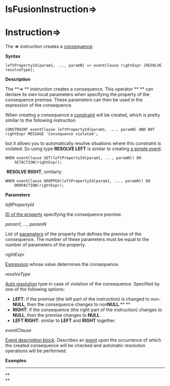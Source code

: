 # lsFusionInstruction=&gt;

# Instruction=&gt;

The **=&gt;** instruction creates a [consequence](lsFusionSimple_constraints.md).

**Syntax**

    leftPropertyId(param1, ..., paramN) => eventClause rightExpr [RESOLVE resolveType];

**Description**

The **=&gt; ** instruction creates a consequence. This operator ** ** can declare its own local parameters when specifying the property of the consequence premise. These parameters can then be used in the expression of the consequence.

When creating a consequence a [constraint](lsFusionConstraints.md) will be created, which is pretty similar to the following instruction

    CONSTRAINT eventClause leftPropertyId(param1, ..., paramN) AND NOT rightExpr MESSAGE 'Consequence violated';

but it allows you to automatically resolve situations where this constraint is violated. So using type **RESOLVE LEFT** is similar to creating [a simple event](lsFusionSimple_event.md):

    WHEN eventClause SET(leftPropertyId(param1, ..., paramN)) DO 
        SETACTION(rightExpr);

 **RESOLVE RIGHT**, similarly:

    WHEN eventClause DROPPED(leftPropertyId(param1, ..., paramN)) DO
        DROPACTION(rightExpr);

**Parameters**

*leftPropertyId*

[ID of the property](IDs_1573053.html#IDs-propertyid) specifying the consequence premise.

*param1, ..., paramN*

List of [parameters](IDs_1573053.html#IDs-paramid) of the property that defines the premise of the consequence. The number of these parameters must be equal to the number of parameters of the property.

*rightExpr*

[Expression](lsFusionExpression.md) whose value determines the consequence.

*resolveType*

[Auto resolution](lsFusionSimple_event.md) type in case of violation of the consequence. Specified by one of the following options:

-   **LEFT**: if the premise (the left part of the instruction) is changed to non-**NULL**, then the consequence changes to non**NULL**.** **
-   **RIGHT**: if the consequence (the right part of the instruction) changes to **NULL**, then the premise changes to **NULL**.
-   **LEFT RIGHT**: similar to **LEFT** and **RIGHT** together. 

*eventClause*

[Event description block](lsFusionEvent_description_block.md). Describes an [event](lsFusionEvents.md) upon the occurrence of which the created consequence will be checked and automatic resolution operations will be performed.

**Examples**

****



**  
**
